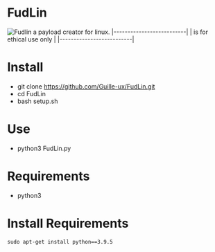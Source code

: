 # FudLin
![Fudlin](https://github.com/Guille-ux/FudLin/master/FudLin.png "FudLin Logo")
a payload creator for linux.
|--------------------------|
| is for ethical use only  |
|--------------------------|
# Install
- git clone https://github.com/Guille-ux/FudLin.git
- cd FudLin
- bash setup.sh
# Use
  - python3 FudLin.py
# Requirements
  - python3
  # Install Requirements
    sudo apt-get install python==3.9.5
